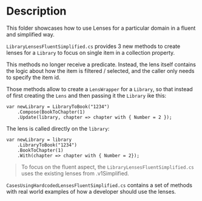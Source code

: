 # Description
This folder showcases how to use Lenses for a particular domain in a fluent and simplified way.

`LibraryLensesFluentSimplified.cs` provides 3 new methods to create lenses for a `Library` to focus on single item in a collection property.

This methods no longer receive a predicate. Instead, the lens itself contains the logic about how the item is filtered / selected, and the caller only needs to specify the item id.

Those methods allow to create a `LensWrapper` for a `Library`, so that instead of first creating the `Lens` and then passing it the `Library` ike this:
```
var newLibrary = LibraryToBook("1234")
    .Compose(BookToChapter(1)
    .Update(library, chapter => chapter with { Number = 2 });
```

The lens is called directly on the `library`:
```
var newLibrary = library
    .LibraryToBook("1234")
    .BookToChapter(1)
    .With(chapter => chapter with { Number = 2});
```

> To focus on the fluent aspect, the `LibraryLensesFluentSimplified.cs` uses the existing lenses from .v1Simplified.

`CasesUsingHardcodedLensesFluentSimplified.cs` contains a set of methods with real world examples of how a developer should use the lenses.